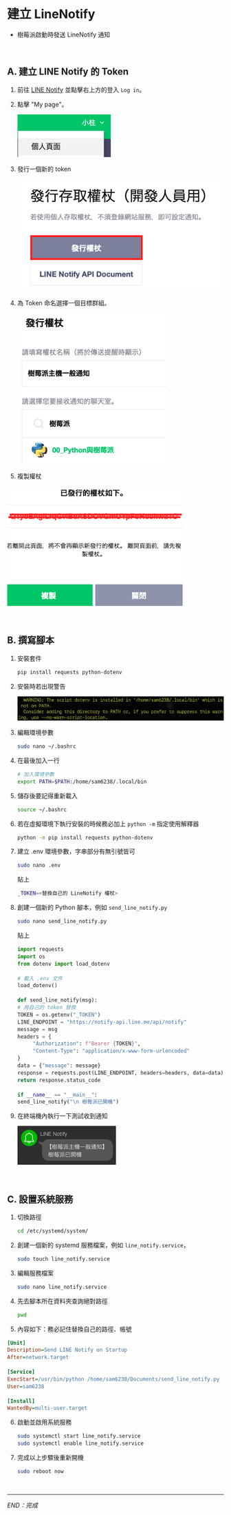 # 建立 LineNotify

- 樹莓派啟動時發送 LineNotify 通知

</br>

## A. 建立 LINE Notify 的 Token

1. 前往 [LINE Notify](https://notify-bot.line.me/en/) 並點擊右上方的登入 `Log in`。

2. 點擊 "My page"。

     ![](images/img_21.png)

3. 發行一個新的 token

     ![](images/img_22.png)

4. 為 Token 命名選擇一個目標群組。

     ![](images/img_24.png)

5. 複製權杖

  
  ![](images/img_28.png)

</br>

## B. 撰寫腳本

1. 安裝套件
   ```bash
   pip install requests python-dotenv
   ```

2. 安裝時若出現警告
   
   ![](images/img_29.png)

3. 編輯環境參數

   ```bash
   sudo nano ~/.bashrc
   ```

4. 在最後加入一行

   ```bash
   # 加入環境參數
   export PATH=$PATH:/home/sam6238/.local/bin
   ```

5. 儲存後要記得重新載入

   ```bash
   source ~/.bashrc
   ```

6. 若在虛擬環境下執行安裝的時候務必加上 `python -m` 指定使用解釋器
   ```bash
   python -m pip install requests python-dotenv
   ```

7. 建立 .env 環境參數，字串部分有無引號皆可

   ```bash
   sudo nano .env
   ```
   貼上
   ```bash
   _TOKEN=<替換自己的 LineNotify 權杖>
   ```
   

8. 創建一個新的 Python 腳本，例如 `send_line_notify.py`

   ```bash
   sudo nano send_line_notify.py
   ```
   貼上

     ```python
     import requests
     import os
     from dotenv import load_dotenv

     # 載入 .env 文件
     load_dotenv()

     def send_line_notify(msg):
     # 用自己的 token 替換
     TOKEN = os.getenv("_TOKEN") 
     LINE_ENDPOINT = "https://notify-api.line.me/api/notify"
     message = msg
     headers = {
          "Authorization": f"Bearer {TOKEN}",
          "Content-Type": "application/x-www-form-urlencoded"
     }
     data = {"message": message}
     response = requests.post(LINE_ENDPOINT, headers=headers, data=data)
     return response.status_code

     if __name__ == "__main__":
     send_line_notify("\n 樹莓派已開機")
     ```

9.  在終端機內執行一下測試收到通知
     
     ![](images/img_27.png)

</br>

## C. 設置系統服務

1. 切換路徑

   ```bash
   cd /etc/systemd/system/
   ```
2. 創建一個新的 systemd 服務檔案，例如 `line_notify.service`，

   ```bash
   sudo touch line_notify.service
   ```

3. 編輯服務檔案

   ```bash
   sudo nano line_notify.service
   ```

4. 先去腳本所在資料夾查詢絕對路徑

   ```bash
   pwd
   ```

5. 內容如下：務必記住替換自己的路徑、帳號
   
```ini
[Unit]
Description=Send LINE Notify on Startup
After=network.target

[Service]
ExecStart=/usr/bin/python /home/sam6238/Documents/send_line_notify.py
User=sam6238

[Install]
WantedBy=multi-user.target   
```


6. 啟動並啟用系統服務

   ```bash
   sudo systemctl start line_notify.service
   sudo systemctl enable line_notify.service
   ```

7. 完成以上步驟後重新開機
   ```bash
   sudo reboot now
   ```

</br>

---

_END：完成_